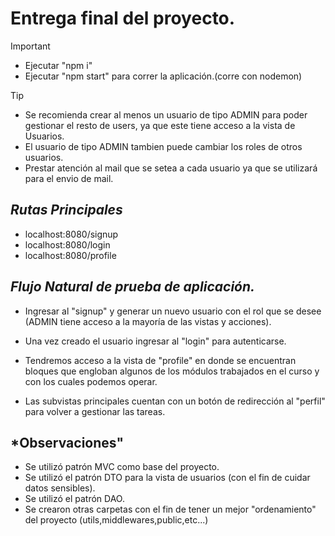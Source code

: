 
# **Entrega final del proyecto.**
>[!IMPORTANT]
>* Ejecutar "npm i"
>* Ejecutar "npm start" para correr la aplicación.(corre con nodemon)

>[!TIP]
>* Se recomienda crear al menos un usuario de tipo ADMIN para poder gestionar el resto de users, ya que este tiene acceso a la vista de Usuarios.
>* El usuario de tipo ADMIN tambien puede cambiar los roles de otros usuarios.
>* Prestar atención al mail que se setea a cada usuario ya que se utilizará para el envio de mail.

## *Rutas Principales*

* localhost:8080/signup
* localhost:8080/login
* localhost:8080/profile

## *Flujo Natural de prueba de aplicación.*
- Ingresar al "signup" y generar un nuevo usuario con el rol que se desee (ADMIN tiene acceso a la mayoría de las vistas y acciones).
- Una vez creado el usuario ingresar al "login" para autenticarse.

- Tendremos acceso a la vista de "profile" en donde se encuentran bloques que engloban algunos de los módulos trabajados en el curso y con los cuales podemos operar.

- Las subvistas principales cuentan con un botón de redirección al "perfil" para volver a gestionar las tareas.

## *Observaciones"

* Se utilizó patrón MVC como base del proyecto.
* Se utilizó el patrón DTO  para la vista de usuarios (con el fin de cuidar datos sensibles).
* Se utilizó el patrón DAO.
* Se crearon otras carpetas con el fin de tener un mejor "ordenamiento" del proyecto (utils,middlewares,public,etc...)
